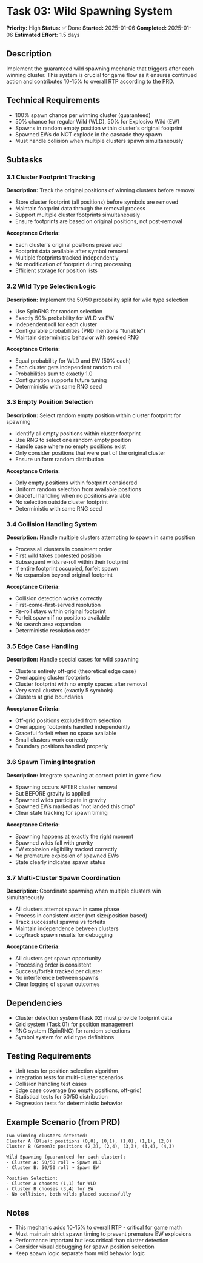 # Task 03: Wild Spawning System

**Priority:** High
**Status:** ✅ Done
**Started:** 2025-01-06
**Completed:** 2025-01-06
**Estimated Effort:** 1.5 days

## Description
Implement the guaranteed wild spawning mechanic that triggers after each winning cluster. This system is crucial for game flow as it ensures continued action and contributes 10-15% to overall RTP according to the PRD.

## Technical Requirements
- 100% spawn chance per winning cluster (guaranteed)
- 50% chance for regular Wild (WLD), 50% for Explosivo Wild (EW)
- Spawns in random empty position within cluster's original footprint
- Spawned EWs do NOT explode in the cascade they spawn
- Must handle collision when multiple clusters spawn simultaneously

## Subtasks

### 3.1 Cluster Footprint Tracking
**Description:** Track the original positions of winning clusters before removal
- Store cluster footprint (all positions) before symbols are removed
- Maintain footprint data through the removal process
- Support multiple cluster footprints simultaneously
- Ensure footprints are based on original positions, not post-removal

**Acceptance Criteria:**
- Each cluster's original positions preserved
- Footprint data available after symbol removal
- Multiple footprints tracked independently
- No modification of footprint during processing
- Efficient storage for position lists

### 3.2 Wild Type Selection Logic
**Description:** Implement the 50/50 probability split for wild type selection
- Use SpinRNG for random selection
- Exactly 50% probability for WLD vs EW
- Independent roll for each cluster
- Configurable probabilities (PRD mentions "tunable")
- Maintain deterministic behavior with seeded RNG

**Acceptance Criteria:**
- Equal probability for WLD and EW (50% each)
- Each cluster gets independent random roll
- Probabilities sum to exactly 1.0
- Configuration supports future tuning
- Deterministic with same RNG seed

### 3.3 Empty Position Selection
**Description:** Select random empty position within cluster footprint for spawning
- Identify all empty positions within cluster footprint
- Use RNG to select one random empty position
- Handle case where no empty positions exist
- Only consider positions that were part of the original cluster
- Ensure uniform random distribution

**Acceptance Criteria:**
- Only empty positions within footprint considered
- Uniform random selection from available positions
- Graceful handling when no positions available
- No selection outside cluster footprint
- Deterministic with same RNG seed

### 3.4 Collision Handling System
**Description:** Handle multiple clusters attempting to spawn in same position
- Process all clusters in consistent order
- First wild takes contested position
- Subsequent wilds re-roll within their footprint
- If entire footprint occupied, forfeit spawn
- No expansion beyond original footprint

**Acceptance Criteria:**
- Collision detection works correctly
- First-come-first-served resolution
- Re-roll stays within original footprint
- Forfeit spawn if no positions available
- No search area expansion
- Deterministic resolution order

### 3.5 Edge Case Handling
**Description:** Handle special cases for wild spawning
- Clusters entirely off-grid (theoretical edge case)
- Overlapping cluster footprints
- Cluster footprint with no empty spaces after removal
- Very small clusters (exactly 5 symbols)
- Clusters at grid boundaries

**Acceptance Criteria:**
- Off-grid positions excluded from selection
- Overlapping footprints handled independently
- Graceful forfeit when no space available
- Small clusters work correctly
- Boundary positions handled properly

### 3.6 Spawn Timing Integration
**Description:** Integrate spawning at correct point in game flow
- Spawning occurs AFTER cluster removal
- But BEFORE gravity is applied
- Spawned wilds participate in gravity
- Spawned EWs marked as "not landed this drop"
- Clear state tracking for spawn timing

**Acceptance Criteria:**
- Spawning happens at exactly the right moment
- Spawned wilds fall with gravity
- EW explosion eligibility tracked correctly
- No premature explosion of spawned EWs
- State clearly indicates spawn status

### 3.7 Multi-Cluster Spawn Coordination
**Description:** Coordinate spawning when multiple clusters win simultaneously
- All clusters attempt spawn in same phase
- Process in consistent order (not size/position based)
- Track successful spawns vs forfeits
- Maintain independence between clusters
- Log/track spawn results for debugging

**Acceptance Criteria:**
- All clusters get spawn opportunity
- Processing order is consistent
- Success/forfeit tracked per cluster
- No interference between spawns
- Clear logging of spawn outcomes

## Dependencies
- Cluster detection system (Task 02) must provide footprint data
- Grid system (Task 01) for position management
- RNG system (SpinRNG) for random selections
- Symbol system for wild type definitions

## Testing Requirements
- Unit tests for position selection algorithm
- Integration tests for multi-cluster scenarios
- Collision handling test cases
- Edge case coverage (no empty positions, off-grid)
- Statistical tests for 50/50 distribution
- Regression tests for deterministic behavior

## Example Scenario (from PRD)
```
Two winning clusters detected:
Cluster A (Blue): positions (0,0), (0,1), (1,0), (1,1), (2,0)
Cluster B (Green): positions (2,3), (2,4), (3,3), (3,4), (4,3)

Wild Spawning (guaranteed for each cluster):
- Cluster A: 50/50 roll → Spawn WLD
- Cluster B: 50/50 roll → Spawn EW

Position Selection:
- Cluster A chooses (1,1) for WLD
- Cluster B chooses (3,4) for EW
- No collision, both wilds placed successfully
```

## Notes
- This mechanic adds 10-15% to overall RTP - critical for game math
- Must maintain strict spawn timing to prevent premature EW explosions
- Performance important but less critical than cluster detection
- Consider visual debugging for spawn position selection
- Keep spawn logic separate from wild behavior logic